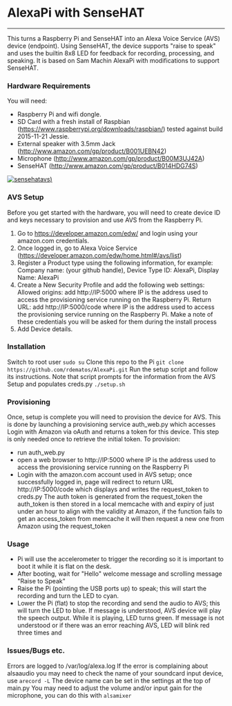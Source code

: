 # AlexaPi with SenseHAT

---

This turns a Raspberry Pi and SenseHAT into an Alexa Voice Service (AVS) device (endpoint). Using SenseHAT, the device supports "raise to speak" and uses the builtin 8x8 LED for feedback for recording, processing, and speaking. It is based on Sam Machin AlexaPi with modifications to support SenseHAT.

### Hardware Requirements

You will need:
* Raspberry Pi and wifi dongle.
* SD Card with a fresh install of Raspbian (https://www.raspberrypi.org/downloads/raspbian/) tested against build 2015-11-21 Jessie.
* External speaker with 3.5mm Jack (http://www.amazon.com/gp/product/B001UEBN42)
* Microphone (http://www.amazon.com/gp/product/B00M3UJ42A)
* SenseHAT (http://www.amazon.com/gp/product/B014HDG74S)

[![sensehatavs](https://cloud.githubusercontent.com/assets/712006/13404661/c24b9cb0-dee8-11e5-8966-3923d479a966.JPG))](https://www.youtube.com/watch?v=THkzJNhhscg)

### AVS Setup

Before you get started with the hardware, you will need to create device ID and keys necessary to provision and use AVS from the Raspberry Pi.
1. Go to https://developer.amazon.com/edw/ and login using your amazon.com credentials.
2. Once logged in, go to Alexa Voice Service (https://developer.amazon.com/edw/home.html#/avs/list)
3. Register a Product type using the following information, for example: Company name: (your github handle), Device Type ID: AlexaPi, Display Name: AlexaPi
4. Create a New Security Profile and add the following web settings: Allowed origins: add http://IP:5000 where IP is the address used to access the provisioning service running on the Raspberry Pi. Return URL: add http://IP:5000/code where IP is the address used to access the provisioning service running on the Raspberry Pi.
Make a note of these credentials you will be asked for them during the install process
5. Add Device details.

### Installation

Switch to root user
`sudo su`
Clone this repo to the Pi
`git clone https://github.com/rdematos/AlexaPi.git`
Run the setup script and follow its instructions.  Note that script prompts for the information from the AVS Setup and populates creds.py
`./setup.sh`

### Provisioning
Once, setup is complete you will need to provision the device for AVS. This is done by launching a provisioning service auth_web.py which accesses Login with Amazon via oAuth and returns a token for this device. This step is only needed once to retrieve the initial token. To provision:  
* run auth_web.py
* open a web browser to http://IP:5000 where IP is the address used to access the provisioning service running on the Raspberry Pi
* Login with the amazon.com account used in AVS setup; once successfully logged in, page will redirect to return URL http://IP:5000/code which displays and writes the request_token to creds.py
The auth token is generated from the request_token the auth_token is then stored in a local memcache with and expiry of just under an hour to align with the validity at Amazon, if the function fails to get an access_token from memcache it will then request a new one from Amazon using the request_token

### Usage
* Pi will use the accelerometer to trigger the recording so it is important to boot it while it is flat on the desk.
* After booting, wait for "Hello" welcome message and scrolling message "Raise to Speak"
* Raise the Pi (pointing the USB ports up) to speak; this will start the recording and turn the LED to cyan.
* Lower the Pi (flat) to stop the recording and send the audio to AVS; this will turn the LED to blue. If message is understood, AVS device will play the speech output. While it is playing, LED turns green. If message is not understood or if there was an error reaching AVS, LED will blink red three times and

### Issues/Bugs etc.

Errors are logged to /var/log/alexa.log
If the error is complaining about alsaaudio you may need to check the name of your soundcard input device, use
`arecord -L`
The device name can be set in the settings at the top of main.py
You may need to adjust the volume and/or input gain for the microphone, you can do this with
`alsamixer`
